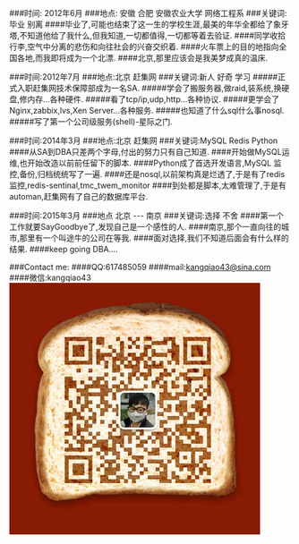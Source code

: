 ###时间: 2012年6月
###地点: 安徽 合肥 安徽农业大学 网络工程系
###关键词:毕业 别离
####毕业了,可能也结束了这一生的学校生涯,最美的年华全都给了象牙塔,不知道他给了我什么,但我知道,一切都值得,一切都等着去验证.
####同学收拾行李,空气中分离的悲伤和向往社会的兴奋交织着.
####火车票上的目的地指向全国各地,而我即将成为一个北漂.
####北京,那里应该会是我美梦成真的温床.

###时间:2012年7月
###地点:北京 赶集网
###关键词:新人 好奇 学习
#####正式入职赶集网技术保障部成为一名SA.
#####学会了搬服务器,做raid,装系统,换硬盘,修内存...各种硬件.
#####看了tcp/ip,udp,http...各种协议.
#####更学会了Nginx,zabbix,lvs,Xen Server...各种服务.
#####也知道了什么sql什么事nosql.
#####写了第一个公司级服务(shell)-星际之门.

###时间:2014年3月
###地点:北京 赶集网
###关键词:MySQL Redis Python
####从SA到DBA只差两个字母,付出的努力只有自己知道.
####开始做MySQL运维,也开始改造以前前任留下的脚本.
####Python成了首选开发语言,MySQL 监控,备份,归档统统写了一遍.
####还是nosql,以前架构真是烂透了,于是有了redis监控,redis-sentinal,tmc_twem_monitor
####到处都是脚本,太难管理了,于是有automan,赶集网有了自己的数据库平台.

###时间:2015年3月
###地点 北京 --- 南京
###关键词:选择 不舍
####第一个工作就要SayGoodbye了,发现自己是一个感性的人.
####南京,那个一直向往的城市,那里有一个叫途牛的公司在等我.
####面对选择,我们不知道后面会有什么样的结果.
####keep going DBA....

###Contact me:
####QQ:617485059
####mail:kangqiao43@sina.com
####微信:kangqiao43
![微信二维码](./weixin.png)
